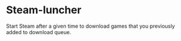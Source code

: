 # Steam-luncher
Start Steam after a given time to download games that you previously added to download queue.
